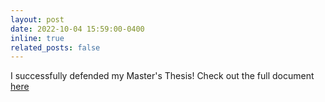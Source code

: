```yaml
---
layout: post
date: 2022-10-04 15:59:00-0400
inline: true
related_posts: false
---
```


I successfully defended my Master's Thesis! Check out the full document <a href="https://www.ri.cmu.edu/app/uploads/2022/08/thesis_final.pdf" target="_blank" rel="noopener noreferrer">here</a>